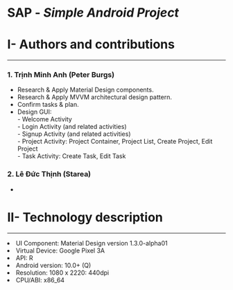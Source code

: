 # SAP - <i>Simple Android Project</i>
<h1>
  I- Authors and contributions
  </h1>
  <hr>
  
  <h3>
  1. Trịnh Minh Anh (Peter Burgs)
  </h3>
  <ul>
  <li>
    Research & Apply Material Design components.
    </li>
  <li>
    Research & Apply MVVM architectural design pattern.
    </li>
   <li>
    Confirm tasks & plan.
    </li>
   <li>
    Design GUI:<br/>
        - Welcome Activity 
     <br/>
    - Login Activity (and related activities)
     <br/>
     - Signup Activity (and related activities)
 <br/>
     - Project Activity: Project Container, Project List, Create Project, Edit Project
      <br/>
     - Task Activity: Create Task, Edit Task
    </li>
  </ul>
   <h3>
  2. Lê Đức Thịnh (Starea)
  </h3>
  <ul>
  
  <li>
  
  </li>
  </ul>
  
<h1>
    II- Technology description
  </h1>
<hr>
<li>UI Component: Material Design version 1.3.0-alpha01
<br>
<li>Virtual Device: Google Pixel 3A
<br>
<li>API: R
<br>
<li>Android version: 10.0+ (Q)
<br>
<li>Resolution: 1080 x 2220: 440dpi
  <br>
<li>CPU/ABI: x86_64

